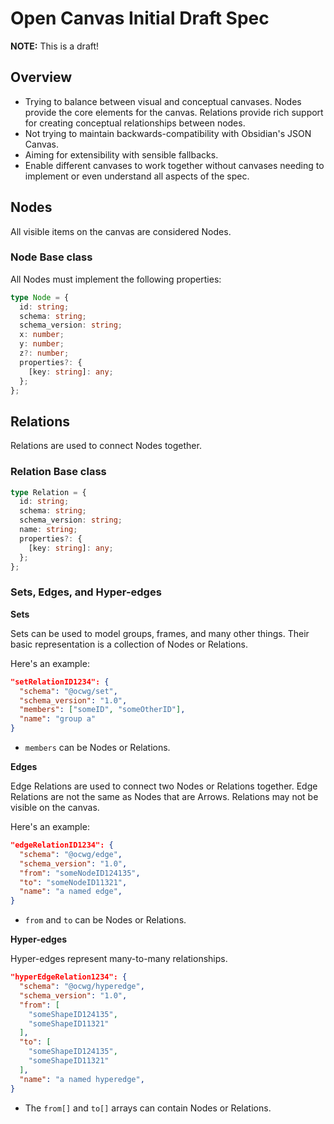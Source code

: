 # Open Canvas Initial Draft Spec

**NOTE:** This is a draft!

## Overview

- Trying to balance between visual and conceptual canvases. Nodes provide the core elements for the canvas. Relations provide rich support for creating conceptual relationships between nodes.
- Not trying to maintain backwards-compatibility with Obsidian's JSON Canvas.
- Aiming for extensibility with sensible fallbacks.
- Enable different canvases to work together without canvases needing to implement or even understand all aspects of the spec.

## Nodes

All visible items on the canvas are considered Nodes.

### Node Base class

All Nodes must implement the following properties:

```ts
type Node = {
  id: string;
  schema: string;
  schema_version: string;
  x: number;
  y: number;
  z?: number;
  properties?: {
    [key: string]: any;
  };
};
```

## Relations

Relations are used to connect Nodes together.

### Relation Base class

```ts
type Relation = {
  id: string;
  schema: string;
  schema_version: string;
  name: string;
  properties?: {
    [key: string]: any;
  };
};
```

### Sets, Edges, and Hyper-edges

**Sets**

Sets can be used to model groups, frames, and many other things. Their basic representation is a collection of Nodes or Relations.

Here's an example:

```json
"setRelationID1234": {
  "schema": "@ocwg/set",
  "schema_version": "1.0",
  "members": ["someID", "someOtherID"],
  "name": "group a"
}
```

- `members` can be Nodes or Relations.

**Edges**

Edge Relations are used to connect two Nodes or Relations together. Edge Relations are not the same as Nodes that are Arrows. Relations may not be visible on the canvas.

Here's an example:

```json
"edgeRelationID1234": {
  "schema": "@ocwg/edge",
  "schema_version": "1.0",
  "from": "someNodeID124135",
  "to": "someNodeID11321",
  "name": "a named edge",
}
```

- `from` and `to` can be Nodes or Relations.

**Hyper-edges**

Hyper-edges represent many-to-many relationships.

```json
"hyperEdgeRelation1234": {
  "schema": "@ocwg/hyperedge",
  "schema_version": "1.0",
  "from": [
    "someShapeID124135",
    "someShapeID11321"
  ],
  "to": [
    "someShapeID124135",
    "someShapeID11321"
  ],
  "name": "a named hyperedge",
}
```

- The `from[]` and `to[]` arrays can contain Nodes or Relations.
